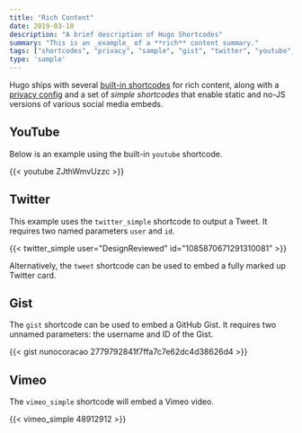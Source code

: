 ```yaml
---
title: "Rich Content"
date: 2019-03-10
description: "A brief description of Hugo Shortcodes"
summary: "This is an _example_ of a **rich** content summary."
tags: ["shortcodes", "privacy", "sample", "gist", "twitter", "youtube", "vimeo"]
type: 'sample'
---
```


Hugo ships with several [built-in shortcodes](https://gohugo.io/content-management/shortcodes/#use-hugos-built-in-shortcodes) for rich content, along with a [privacy config](https://gohugo.io/about/hugo-and-gdpr/) and a set of _simple shortcodes_ that enable static and no-JS versions of various social media embeds.

## YouTube

Below is an example using the built-in `youtube` shortcode.

{{< youtube ZJthWmvUzzc >}}

## Twitter

This example uses the `twitter_simple` shortcode to output a Tweet. It requires two named parameters `user` and `id`.

{{< twitter_simple user="DesignReviewed" id="1085870671291310081" >}}

Alternatively, the `tweet` shortcode can be used to embed a fully marked up Twitter card.

## Gist

The `gist` shortcode can be used to embed a GitHub Gist. It requires two unnamed parameters: the username and ID of the Gist.

{{< gist nunocoracao 2779792841f7ffa7c7e62dc4d38626d4 >}}

## Vimeo

The `vimeo_simple` shortcode will embed a Vimeo video.

{{< vimeo_simple 48912912 >}}
